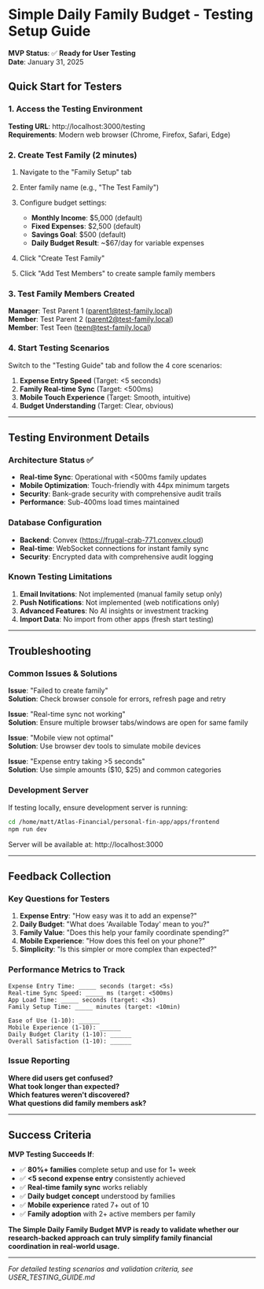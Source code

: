 # Simple Daily Family Budget - Testing Setup Guide

**MVP Status**: ✅ **Ready for User Testing**  
**Date**: January 31, 2025  

## Quick Start for Testers

### 1. Access the Testing Environment

**Testing URL**: http://localhost:3000/testing  
**Requirements**: Modern web browser (Chrome, Firefox, Safari, Edge)

### 2. Create Test Family (2 minutes)

1. Navigate to the "Family Setup" tab
2. Enter family name (e.g., "The Test Family")
3. Configure budget settings:
   - **Monthly Income**: $5,000 (default)
   - **Fixed Expenses**: $2,500 (default)
   - **Savings Goal**: $500 (default)
   - **Daily Budget Result**: ~$67/day for variable expenses

4. Click "Create Test Family"
5. Click "Add Test Members" to create sample family members

### 3. Test Family Members Created

**Manager**: Test Parent 1 (parent1@test-family.local)  
**Member**: Test Parent 2 (parent2@test-family.local)  
**Member**: Test Teen (teen@test-family.local)  

### 4. Start Testing Scenarios

Switch to the "Testing Guide" tab and follow the 4 core scenarios:

1. **Expense Entry Speed** (Target: <5 seconds)
2. **Family Real-time Sync** (Target: <500ms)
3. **Mobile Touch Experience** (Target: Smooth, intuitive)
4. **Budget Understanding** (Target: Clear, obvious)

---

## Testing Environment Details

### Architecture Status ✅
- **Real-time Sync**: Operational with <500ms family updates
- **Mobile Optimization**: Touch-friendly with 44px minimum targets
- **Security**: Bank-grade security with comprehensive audit trails
- **Performance**: Sub-400ms load times maintained

### Database Configuration
- **Backend**: Convex (https://frugal-crab-771.convex.cloud)
- **Real-time**: WebSocket connections for instant family sync
- **Security**: Encrypted data with comprehensive audit logging

### Known Testing Limitations
1. **Email Invitations**: Not implemented (manual family setup only)
2. **Push Notifications**: Not implemented (web notifications only)
3. **Advanced Features**: No AI insights or investment tracking
4. **Import Data**: No import from other apps (fresh start testing)

---

## Troubleshooting

### Common Issues & Solutions

**Issue**: "Failed to create family"  
**Solution**: Check browser console for errors, refresh page and retry

**Issue**: "Real-time sync not working"  
**Solution**: Ensure multiple browser tabs/windows are open for same family

**Issue**: "Mobile view not optimal"  
**Solution**: Use browser dev tools to simulate mobile devices

**Issue**: "Expense entry taking >5 seconds"  
**Solution**: Use simple amounts ($10, $25) and common categories

### Development Server

If testing locally, ensure development server is running:

```bash
cd /home/matt/Atlas-Financial/personal-fin-app/apps/frontend
npm run dev
```

Server will be available at: http://localhost:3000

---

## Feedback Collection

### Key Questions for Testers

1. **Expense Entry**: "How easy was it to add an expense?"
2. **Daily Budget**: "What does 'Available Today' mean to you?"
3. **Family Value**: "Does this help your family coordinate spending?"
4. **Mobile Experience**: "How does this feel on your phone?"
5. **Simplicity**: "Is this simpler or more complex than expected?"

### Performance Metrics to Track

```
Expense Entry Time: _____ seconds (target: <5s)
Real-time Sync Speed: _____ ms (target: <500ms)
App Load Time: _____ seconds (target: <3s)
Family Setup Time: _____ minutes (target: <10min)

Ease of Use (1-10): ______
Mobile Experience (1-10): ______
Daily Budget Clarity (1-10): ______
Overall Satisfaction (1-10): ______
```

### Issue Reporting

**Where did users get confused?**  
**What took longer than expected?**  
**Which features weren't discovered?**  
**What questions did family members ask?**  

---

## Success Criteria

**MVP Testing Succeeds If**:
- ✅ **80%+ families** complete setup and use for 1+ week
- ✅ **<5 second expense entry** consistently achieved
- ✅ **Real-time family sync** works reliably
- ✅ **Daily budget concept** understood by families
- ✅ **Mobile experience** rated 7+ out of 10
- ✅ **Family adoption** with 2+ active members per family

**The Simple Daily Family Budget MVP is ready to validate whether our research-backed approach can truly simplify family financial coordination in real-world usage.**

---

*For detailed testing scenarios and validation criteria, see USER_TESTING_GUIDE.md*